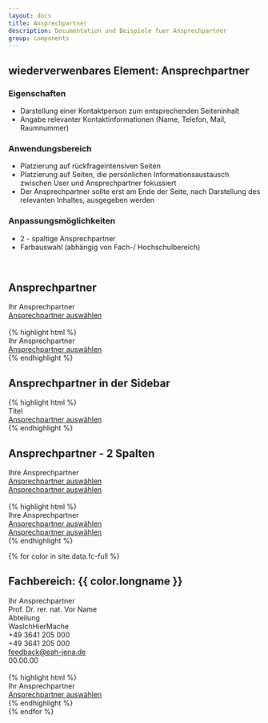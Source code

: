 ```yaml
---
layout: docs
title: Ansprechpartner
description: Documentation und Beispiele fuer Ansprechpartner
group: components
---
```


## wiederverwenbares Element: Ansprechpartner
### Eigenschaften
* Darstellung einer Kontaktperson zum entsprechenden Seiteninhalt
* Angabe relevanter Kontaktinformationen (Name, Telefon, Mail, Raumnummer)

### Anwendungsbereich
* Platzierung auf rückfrageintensiven Seiten
* Platzierung auf Seiten, die persönlichen Informationsaustausch zwischen User und Ansprechpartner fokussiert
* Der Ansprechpartner sollte erst am Ende der Seite, nach Darstellung des relevanten Inhaltes, ausgegeben werden

### Anpassungsmöglichkeiten
* 2 - spaltige Ansprechpartner
* Farbauswahl (abhängig von Fach-/ Hochschulbereich)

<br/>

<!-- eine Spalte - default -->
<section class="container">
  <h1>Ansprechpartner</h1>
</section>
<section>
  <section class="element-wrapper contact-color">
    <div class="container">
      <div class="row">
        <div class="contact-wrapper">
          <div class="title">
            <span class="spantitle">Ihr Ansprechpartner</span>
          </div>
          <div class="contact-picture-wrapper">
            <div class="col-xs-12 col-md-3 col-md-offset-3">
              <div class="contact-picture-content">
                <div class="defaulticon"></div>
              </div>
            </div>
          </div>
          <a class="contact-selector-button" href="#">Ansprechpartner auswählen</a>
          <div class="contact-details-wrapper">
          </div>
        </div>
      </div>
    </div>
  </section>

  <br/>

  <section class="container">
    {% highlight html %}
    <section class="element-wrapper contact-color">
      <div class="container">
        <div class="row">
          <div class="contact-wrapper">
            <div class="title">
              <span class="spantitle">Ihr Ansprechpartner</span>
            </div>
            <div class="contact-picture-wrapper">
              <div class="col-xs-12 col-md-3 col-md-offset-3">
                <div class="contact-picture-content">
                  <div class="defaulticon"></div>
                </div>
              </div>
            </div>
            <a class="contact-selector-button" href="#">Ansprechpartner auswählen</a>
            <div class="contact-details-wrapper">
            </div>
          </div>
        </div>
      </div>
    </section>
    {% endhighlight %}
  </section>
</section>

<section class="container">
  <h1>Ansprechpartner in der Sidebar</h1>
</section>
{% highlight html %}
  <section class="contact-sidebar-wrapper contact-sidebar-default">
    <div class="contact-header"><span class="title">Titel</span></div>
    <a class="contact-selector-button" href="#">Ansprechpartner auswählen</a>
    <div class="contact-details-wrapper"></div>
  </section>
{% endhighlight %}

<!-- zwei Spalten - default -->
<section class="container">
  <h1>Ansprechpartner - 2 Spalten</h1>
</section>
<section>
  <section class="element-wrapper contact-color">
    <div class="container">
      <div class="row">
        <div class="contacts-wrapper">
          <div class="title">
            <span class="spantitle">Ihre Ansprechpartner</span>
          </div>
          <div class="col-xs-12 col-sm-6">
            <div class="contact-wrapper">
              <div class="contact-picture-wrapper">
                <div class="col-xs-12 col-md-6">
                  <div class="contact-picture-content">
                    <div class="defaulticon"></div>
                  </div>
                </div>
              </div>
              <a class="contact-selector-button" href="#">Ansprechpartner auswählen</a>
              <div class="contact-details-wrapper">
              </div>
            </div>
          </div>
          <div class="col-xs-12 col-sm-6">
            <div class="contact-wrapper">
              <div class="contact-picture-wrapper">
                <div class="col-xs-12 col-md-6">
                  <div class="contact-picture-content">
                    <div class="defaulticon"></div>
                  </div>
                </div>
              </div>
              <a class="contact-selector-button" href="#">Ansprechpartner auswählen</a>
              <div class="contact-details-wrapper">
              </div>
            </div>
          </div>
        </div>
      </div>
    </div>
  </section>

  <br/>

  <section class="container">
    {% highlight html %}
    <section class="element-wrapper contact-color">
      <div class="container">
        <div class="row">
          <div class="contacts-wrapper">
            <div class="title">
              <span class="spantitle">Ihre Ansprechpartner</span>
            </div>
            <div class="col-xs-12 col-sm-6">
              <div class="contact-wrapper">
                <div class="contact-picture-wrapper">
                  <div class="col-xs-12 col-md-6">
                    <div class="contact-picture-content">
                      <div class="defaulticon"></div>
                    </div>
                  </div>
                </div>
                <a class="contact-selector-button" href="#">Ansprechpartner auswählen</a>
                <div class="contact-details-wrapper">
                </div>
              </div>
            </div>
            <div class="col-xs-12 col-sm-6">
              <div class="contact-wrapper">
                <div class="contact-picture-wrapper">
                  <div class="col-xs-12 col-md-6">
                    <div class="contact-picture-content">
                      <div class="defaulticon"></div>
                    </div>
                  </div>
                </div>
                <a class="contact-selector-button" href="#">Ansprechpartner auswählen</a>
                <div class="contact-details-wrapper">
                </div>
              </div>
            </div>
          </div>
        </div>
      </div>
    </section>
    {% endhighlight %}
  </section>
</section>

<!-- Fachbereiche -->
{% for color in site.data.fc-full %}
<section class="container">
  <h1>Fachbereich: {{ color.longname }}</h1>
</section>
<section>
  <section class="element-wrapper contact-fc-{{ color.shortname }}">
    <div class="container">
      <div class="row">
        <div class="contact-wrapper">
          <div class="title">
            <span class="spantitle">Ihr Ansprechpartner</span>
          </div>
          <div class="contact-picture-wrapper">
            <div class="col-xs-12 col-md-3 col-md-offset-3">
              <div class="contact-picture-content">
                <div class="defaulticon"></div>
              </div>
            </div>
          </div>
          <div class="contact-details-wrapper">
            <div class="col-xs-12 col-md-6">
              <div class="row">
                <span class="contact-name">Prof. Dr. rer. nat. Vor Name</span>
              </div>
              <div class="row">
                <span class="contact-institution">Abteilung</span>
              </div>
              <div class="row">
                <span class="contact-jobtitle">WasIchHierMache</span>
              </div>
              <div class="row">
                <span class="contact-workphone">
                  <i class="fa fa-phone" aria-hidden="true"></i>
                  <span class="text">+49 3641 205 000</span>
                </span>
              </div>
              <div class="row">
                <span class="contact-workfax">
                  <i class="fa fa-fax" aria-hidden="true"></i>
                  <span class="text">+49 3641 205 000</span>
                </span>
              </div>
              <div class="row">
                <span class="contact-email">
                  <i class="fa fa-envelope-o" aria-hidden="true"></i>
                  <span class="text">
                    <a href="mailto:feedback@eah-jena.de">feedback@eah-jena.de</a>
                  </span>
                </span>
              </div>
              <div class="row">
                <span class="contact-roomnumber">
                  <i class="fa fa-map-marker" aria-hidden="true"></i>
                  <span class="text">00.00.00</span>
                </span>
              </div>
            </div>
          </div>
        </div>
      </div>
    </div>
  </section>

  <br/>

  <section class="container">
    {% highlight html %}
    <section class="element-wrapper contact-fc-{{ color.shortname }}">
      <div class="container">
        <div class="row">
          <div class="contact-wrapper">
            <div class="title">
              <span class="spantitle">Ihr Ansprechpartner</span>
            </div>
            <div class="contact-picture-wrapper">
              <div class="col-xs-12 col-md-3 col-md-offset-3">
                <div class="contact-picture-content">
                  <div class="defaulticon"></div>
                </div>
              </div>
            </div>
            <a class="contact-selector-button" href="#">Ansprechpartner auswählen</a>
            <div class="contact-details-wrapper">
            </div>
          </div>
        </div>
      </div>
    </section>
    {% endhighlight %}
  </section>
</section>
{% endfor %}
